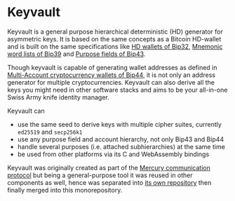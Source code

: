# Keyvault

Keyvault is a general purpose hierarchical deterministic (HD) generator for asymmetric keys.
It is based on the same concepts as a Bitcoin HD-wallet and is built on the same specifications like
[HD wallets of Bip32](https://en.bitcoin.it/wiki/BIP_0032),
[Mnemonic word lists of Bip39](https://en.bitcoin.it/wiki/BIP_0039) and
[Purpose fields of Bip43](https://en.bitcoin.it/wiki/BIP_0043).

Though keyvault is capable of generating wallet addresses as defined in
[Multi-Account cryptocurrency wallets of Bip44](https://en.bitcoin.it/wiki/BIP_0044),
it is not only an address generator for multiple cryptocurrencies.
Keyvault can also derive all the keys you might need in other software stacks
and aims to be your all-in-one Swiss Army knife identity manager.

Keyvault can

- use the same seed to derive keys with multiple cipher suites, currently `ed25519` and `secp256k1`
- use any purpose field and account hierarchy, not only Bip43 and Bip44
- handle several purposes (i.e. attached subhierarchies) at the same time
- be used from other platforms via its C and WebAssembly bindings

Keyvault was originally created as part of the
[Mercury communication protocol](https://github.com/Internet-of-People/mercury-rust)
but being a general-purpose tool it was reused in other components as well,
hence was separated into [its own repository](https://github.com/Internet-of-People/keyvault-rust) then finally merged into this monorepository.
